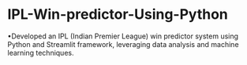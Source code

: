 # IPL-Win-predictor-Using-Python
•Developed an IPL (Indian Premier League) win predictor system using Python and Streamlit framework, leveraging data analysis and machine learning techniques.

